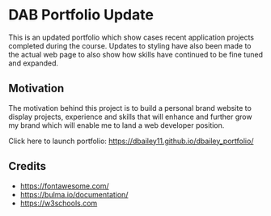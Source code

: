 # DAB Portfolio Update

This is an updated portfolio which show cases recent application projects completed during the course. Updates to styling have also been made to the actual web page to also show how skills have continued to be fine tuned and expanded.

## Motivation

The motivation behind this project is to build a personal brand website to display projects, experience and skills that will enhance and further grow my brand which will enable me to land a web developer position.

Click here to launch portfolio: https://dbailey11.github.io/dbailey_portfolio/

## Credits

- https://fontawesome.com/
- https://bulma.io/documentation/
- https://w3schools.com
